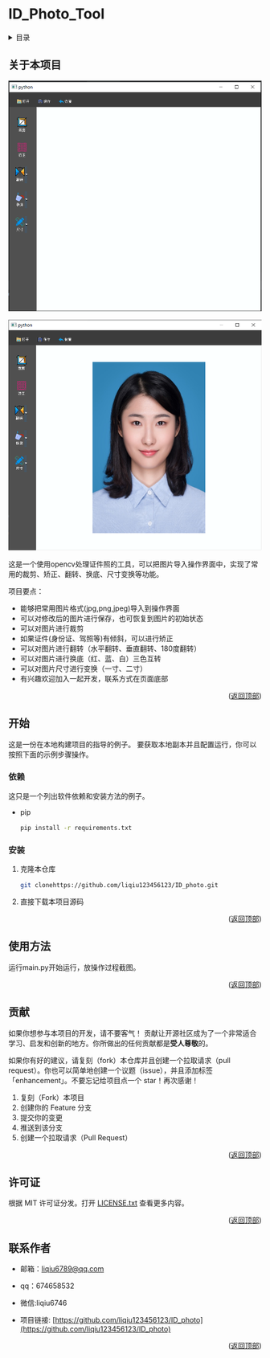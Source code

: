 <div id="top"></div><div id="top"></div>

# ID_Photo_Tool
<!-- 目录 -->
<details>
  <summary>目录</summary>
  <ol>
    <li>
      <a href="#关于本项目">关于本项目</a>
    </li>
    <li>
      <a href="#开始">开始</a>
      <ul>
        <li><a href="#依赖">依赖</a></li>
        <li><a href="#安装">安装</a></li>
      </ul>
    </li>
    <li><a href="#使用方法">使用方法</a></li>
    <li><a href="#贡献">贡献</a></li>
    <li><a href="#许可证">许可证</a></li>
    <li><a href="#联系作者">联系作者</a></li>
  </ol>
</details>


<!-- 关于本项目 -->
## 关于本项目


![img.png](img.png)

![img_1.png](img_1.png)


这是一个使用opencv处理证件照的工具，可以把图片导入操作界面中，实现了常用的裁剪、矫正、翻转、换底、尺寸变换等功能。

项目要点：
* 能够把常用图片格式(jpg,png,jpeg)导入到操作界面
* 可以对修改后的图片进行保存，也可恢复到图片的初始状态
* 可以对图片进行裁剪
* 如果证件(身份证、驾照等)有倾斜，可以进行矫正
* 可以对图片进行翻转（水平翻转、垂直翻转、180度翻转）
* 可以对图片进行换底（红、蓝、白）三色互转
* 可以对图片尺寸进行变换（一寸、二寸）
* 有兴趣欢迎加入一起开发，联系方式在页面底部


<p align="right">(<a href="#top">返回顶部</a>)</p>




<!-- 开始 -->
## 开始

这是一份在本地构建项目的指导的例子。
要获取本地副本并且配置运行，你可以按照下面的示例步骤操作。

### 依赖

这只是一个列出软件依赖和安装方法的例子。
* pip
  ```sh
  pip install -r requirements.txt
  ```

### 安装


1. 克隆本仓库
   ```sh
   git clonehttps://github.com/liqiu123456123/ID_photo.git
   ```
2. 直接下载本项目源码

<p align="right">(<a href="#top">返回顶部</a>)</p>



<!-- 使用方法 示例 -->
## 使用方法

运行main.py开始运行，放操作过程截图。


<p align="right">(<a href="#top">返回顶部</a>)</p>



<!-- 贡献 -->
## 贡献

如果你想参与本项目的开发，请不要客气！
贡献让开源社区成为了一个非常适合学习、启发和创新的地方。你所做出的任何贡献都是**受人尊敬**的。

如果你有好的建议，请复刻（fork）本仓库并且创建一个拉取请求（pull request）。你也可以简单地创建一个议题（issue），并且添加标签「enhancement」。不要忘记给项目点一个 star！再次感谢！

1. 复刻（Fork）本项目
2. 创建你的 Feature 分支
3. 提交你的变更 
4. 推送到该分支 
5. 创建一个拉取请求（Pull Request）

<p align="right">(<a href="#top">返回顶部</a>)</p>



<!-- 许可证 -->
## 许可证

根据 MIT 许可证分发。打开 [LICENSE.txt](LICENSE.txt) 查看更多内容。


<p align="right">(<a href="#top">返回顶部</a>)</p>



<!-- 联系作者 -->
## 联系作者

* 邮箱：liqiu6789@qq.com
* qq：674658532
* 微信:liqiu6746

* 项目链接: [https://github.com/liqiu123456123/ID_photo](https://github.com/liqiu123456123/ID_photo)

<p align="right">(<a href="#top">返回顶部</a>)</p>